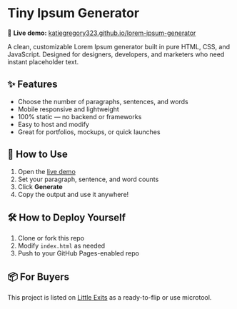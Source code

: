 # Tiny Ipsum Generator

📝 **Live demo:** [katiegregory323.github.io/lorem-ipsum-generator](https://katiegregory323.github.io/lorem-ipsum-generator)

A clean, customizable Lorem Ipsum generator built in pure HTML, CSS, and JavaScript. Designed for designers, developers, and marketers who need instant placeholder text.

## ✨ Features

- Choose the number of paragraphs, sentences, and words
- Mobile responsive and lightweight
- 100% static — no backend or frameworks
- Easy to host and modify
- Great for portfolios, mockups, or quick launches

## 🚀 How to Use

1. Open the [live demo](https://katiegregory323.github.io/lorem-ipsum-generator)
2. Set your paragraph, sentence, and word counts
3. Click **Generate**
4. Copy the output and use it anywhere!

## 🛠️ How to Deploy Yourself

1. Clone or fork this repo
2. Modify `index.html` as needed
3. Push to your GitHub Pages-enabled repo

## 📦 For Buyers

This project is listed on [Little Exits](https://app.littleexits.com) as a ready-to-flip or use microtool.
